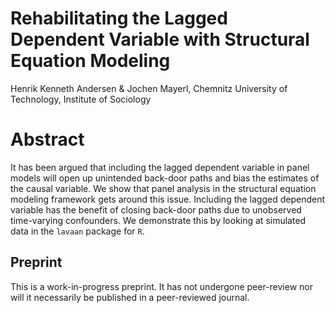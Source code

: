 # Rehabilitating the Lagged Dependent Variable with Structural Equation Modeling 
 
Henrik Kenneth Andersen & Jochen Mayerl, 
Chemnitz University of Technology,
Institute of Sociology 

# Abstract 
It has been argued that including the lagged dependent variable in panel models will open up unintended back-door paths and bias the estimates of the causal variable. We show that panel analysis in the structural equation modeling framework gets around this issue. Including the lagged dependent variable has the benefit of closing back-door paths due to unobserved time-varying confounders. We demonstrate this by looking at simulated data in the `lavaan` package for `R`.

## Preprint 

This is a work-in-progress preprint. It has not undergone peer-review nor will it necessarily be published in a peer-reviewed journal. 
